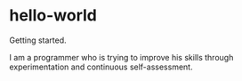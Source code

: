 # hello-world
Getting started.

I am a programmer who is trying to improve his skills through experimentation and continuous self-assessment.
